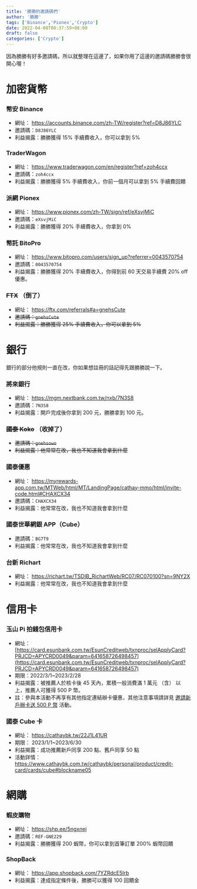 ```yaml
---
title: '勝勝的邀請碼們'
author: '勝勝'
tags: ['Binance','Pionex','Crypto']
date: 2022-04-08T00:37:59+08:00
draft: false
categories: ['Crypto']
---
```


因為勝勝有好多邀請碼，所以就整理在這邊了，如果你用了這邊的邀請碼勝勝會很開心喔！
<!--more-->
# 加密貨幣
### 幣安 Binance
- 網址： https://accounts.binance.com/zh-TW/register?ref=D8J86YLC
- 邀請碼：`D8J86YLC`
- 利益揭露：勝勝獲得 15% 手續費收入，你可以拿到 5%
### TraderWagon
- 網址： https://www.traderwagon.com/en/register?ref=zoh4ccx
- 邀請碼：`zoh4ccx`
- 利益揭露：勝勝獲得 5% 手續費收入，你前一個月可以拿到 5% 手續費回饋
### 派網 Pionex
- 網址： https://www.pionex.com/zh-TW/sign/ref/eXsvjMiC
- 邀請碼：`eXsvjMiC`
- 利益揭露：勝勝獲得 20% 手續費收入，你拿到 0%
### 幣託 BitoPro
- 網址： https://www.bitopro.com/users/sign_up?referrer=0043570754
- 邀請碼：`0043570754`
- 利益揭露：勝勝獲得 20% 手續費收入，你得到前 60 天交易手續費 20% off 優惠。
### ~~FTX~~ （倒了）
- 網址： https://ftx.com/referrals#a=gnehsCute
- ~~邀請碼：`gnehsCute`~~
- ~~利益揭露：勝勝獲得 25% 手續費收入，你可以拿到 5%~~
# 銀行
銀行的部分他規則一直在改，你如果想註冊的話記得先跟勝勝說一下。
### 將來銀行
- 網址： https://mgm.nextbank.com.tw/nxb/7N3S8
- 邀請碼：`7N3S8`
- 利益揭露：開戶完成後你拿到 200 元，勝勝拿到 100 元。
### ~~國泰 Koko~~ （收掉了）
- ~~邀請碼：`gnehsowo`~~
- ~~利益揭露：他常常在改，我也不知道我會拿到什麼~~
### 國泰優惠
- 網址： https://myrewards-app.com.tw/MTWeb/html/MT/LandingPage/cathay-mmo/html/invite-code.html#CHAXCX34
- 邀請碼：`CHAXCX34`
- 利益揭露：他常常在改，我也不知道我會拿到什麼
### 國泰世華網銀 APP（Cube）
- 邀請碼：`BG7T9`
- 利益揭露：他常常在改，我也不知道我會拿到什麼
### 台新 Richart
- 網址： https://richart.tw/TSDIB_RichartWeb/RC07/RC070100?sn=9NY2X
- 利益揭露：他常常在改，我也不知道我會拿到什麼
# 信用卡
### 玉山 Pi 拍錢包信用卡
- 網址： [https://card.esunbank.com.tw/EsunCreditweb/txnproc/selApplyCard?PRJCD=APYCRD0049&param=641658726498457](https://card.esunbank.com.tw/EsunCreditweb/txnproc/selApplyCard?PRJCD=APYCRD0049&param=641658726498457)
- 期限：2022/3/1~2023/2/28
- 利益揭露：被推薦人於核卡後 45 天內，累積一般消費滿 1 萬元 （含） 以上，推薦人可獲得 500 P 幣。
- 註：參與本活動不再享有其他指定連結辦卡優惠，其他注意事項請詳見 [邀請新戶辦卡送 500 P 幣](https://www.esunbank.com.tw/bank/personal/credit-card/intro/co-branded-card/pi-card) 活動。
### 國泰 Cube 卡
- 網址： https://cathaybk.tw/22J1L41UR
- 期限： 2023/1/1~2023/6/30
- 利益揭露：成功推薦新戶同享 200 點、舊戶同享 50 點
- 活動詳情： https://www.cathaybk.com.tw/cathaybk/personal/product/credit-card/cards/cube#blockname05
# 網購
### 蝦皮購物
- 網址： https://shp.ee/5ngxnej
- 邀請碼：`REF-GNE229`
- 利益揭露：勝勝獲得 200 蝦幣，你可以拿到首筆訂單 200% 蝦幣回饋
### ShopBack
- 網址： https://app.shopback.com/7YZRdcE5Irb
- 利益揭露：達成指定條件後，勝勝可以獲得 100 回饋金